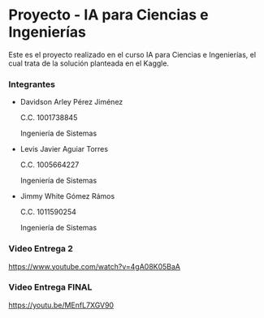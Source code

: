 # Proyecto - IA para Ciencias e Ingenierías
Este es el proyecto realizado en el curso IA para Ciencias e Ingenierías, el cual trata de la solución planteada en el Kaggle.


### Integrantes
- Davidson Arley Pérez Jiménez

  C.C. 1001738845

  Ingeniería de Sistemas


- Levis Javier Aguiar Torres 

  C.C. 1005664227

  Ingeniería de Sistemas


- Jimmy White Gómez Rámos

  C.C. 1011590254

  Ingeniería de Sistemas


### Video Entrega 2
https://www.youtube.com/watch?v=4gA08K05BaA


### Video Entrega FINAL
https://youtu.be/MEnfL7XGV90
